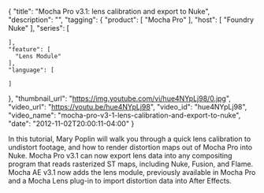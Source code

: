 {
  "title": "Mocha Pro v3.1: lens calibration and export to Nuke",
  "description": "",
  "tagging": {
    "product": [
      "Mocha Pro"
    ],
    "host": [
      "Foundry Nuke"
    ],
    "series": [

    ],
    "feature": [
      "Lens Module"
    ],
    "language": [

    ]
  },
  "thumbnail_url": "https://img.youtube.com/vi/hue4NYpLj98/0.jpg",
  "video_url": "https://youtu.be/hue4NYpLj98",
  "video_id": "hue4NYpLj98",
  "video_name": "mocha-pro-v3-1-lens-calibration-and-export-to-nuke",
  "date": "2012-11-02T20:00:11-04:00"
}

In this tutorial, Mary Poplin will walk you through a quick lens calibration
to undistort footage, and how to render distortion maps out of Mocha Pro into
Nuke. Mocha Pro v3.1 can now export lens data into any compositing program
that reads rasterized ST maps, including Nuke, Fusion, and Flame. Mocha AE
v3.1 now adds the lens module, previously available in Mocha Pro and a Mocha
Lens plug-in to import distortion data into After Effects.

